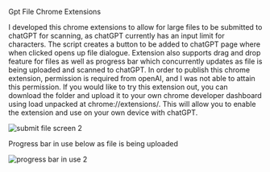 Gpt File Chrome Extensions

I developed this chrome extensions to allow for large files to be submitted to chatGPT for scanning, as chatGPT currently
has an input limit for characters. The script creates a button to be added to chatGPT page where when clicked opens up file dialogue. Extension also supports
drag and drop feature for files as well as progress bar which concurrently updates as file is being uploaded and scanned to chatGPT. In order to publish this chrome extension, permission is required from openAI, and I was not able to attain this permission. If you would like to try this extension out, you can download the folder and upload it to your own chrome developer dashboard using load unpacked at chrome://extensions/. This will allow you to enable the extension and use on your own device with chatGPT.

![submit file screen 2](https://github.com/ayushk1122/fileGPT-chrome-extension/assets/65365975/d0ede125-8ab0-44fc-b4cd-3aa8a42debfd)

Progress bar in use below as file is being uploaded

![progress bar in use 2](https://github.com/ayushk1122/fileGPT-chrome-extension/assets/65365975/90ff61fe-4a91-48bd-8f56-060b37e85a61)




